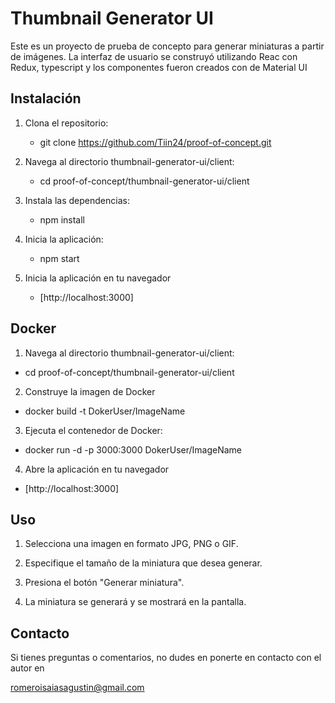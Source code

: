 # Thumbnail Generator UI

Este es un proyecto de prueba de concepto para generar miniaturas a partir de imágenes. La interfaz de usuario se construyó utilizando Reac con Redux, typescript y los componentes fueron creados con de Material UI 

## Instalación

1. Clona el repositorio:

   - git clone https://github.com/Tiin24/proof-of-concept.git

2. Navega al directorio thumbnail-generator-ui/client:

   - cd proof-of-concept/thumbnail-generator-ui/client

3. Instala las dependencias:

   - npm install

4. Inicia la aplicación:

   - npm start

5. Inicia la aplicación en tu navegador

   - [http://localhost:3000]


## Docker 

1. Navega al directorio thumbnail-generator-ui/client:

  - cd proof-of-concept/thumbnail-generator-ui/client

2. Construye la imagen de Docker

  - docker build -t DokerUser/ImageName

3. Ejecuta el contenedor de Docker:

  - docker run -d -p 3000:3000 DokerUser/ImageName

4. Abre la aplicación en tu navegador

  - [http://localhost:3000]

## Uso
 
1. Selecciona una imagen en formato JPG, PNG o GIF.

2. Especifique el tamaño de la miniatura que desea generar.

3. Presiona el botón "Generar miniatura".

4. La miniatura se generará y se mostrará en la pantalla.

## Contacto

Si tienes preguntas o comentarios, no dudes en ponerte en contacto con el autor en 

romeroisaiasagustin@gmail.com
